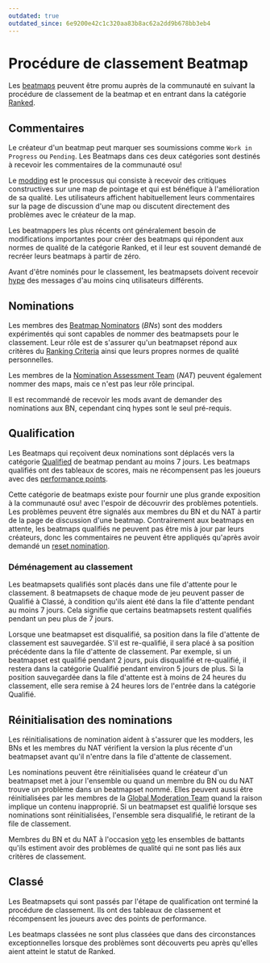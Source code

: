 ```yaml
---
outdated: true
outdated_since: 6e9200e42c1c320aa83b8ac62a2dd9b678bb3eb4
---
```


# Procédure de classement Beatmap

Les [beatmaps](/wiki/Beatmaps) peuvent être promu auprès de la communauté en suivant la procédure de classement de la beatmap et en entrant dans la catégorie [Ranked](/wiki/Beatmaps#ranked).

## Commentaires

Le créateur d'un beatmap peut marquer ses soumissions comme `Work in Progress` ou `Pending`. Les Beatmaps dans ces deux catégories sont destinés à recevoir les commentaires de la communauté osu!

Le [modding](/wiki/Modding) est le processus qui consiste à recevoir des critiques constructives sur une map de pointage et qui est bénéfique à l'amélioration de sa qualité. Les utilisateurs affichent habituellement leurs commentaires sur la page de discussion d'une map ou discutent directement des problèmes avec le créateur de la map.

Les beatmappers les plus récents ont généralement besoin de modifications importantes pour créer des beatmaps qui répondent aux normes de qualité de la catégorie Ranked, et il leur est souvent demandé de recréer leurs beatmaps à partir de zéro.

Avant d'être nominés pour le classement, les beatmapsets doivent recevoir [hype](/wiki/Glossary#hype) des messages d'au moins cinq utilisateurs différents.

## Nominations

Les membres des [Beatmap Nominators](/wiki/People/The_Team/Beatmap_Nominators) (*BNs*) sont des modders expérimentés qui sont capables de nommer des beatmapsets pour le classement. Leur rôle est de s'assurer qu'un beatmapset répond aux critères du [Ranking Criteria](/wiki/Ranking_Criteria) ainsi que leurs propres normes de qualité personnelles.

Les membres de la [Nomination Assessment Team](/wiki/People/The_Team/Nomination_Assessment_Team) (*NAT*) peuvent également nommer des maps, mais ce n'est pas leur rôle principal.

Il est recommandé de recevoir les mods avant de demander des nominations aux BN, cependant cinq hypes sont le seul pré-requis.

## Qualification

Les Beatmaps qui reçoivent deux nominations sont déplacés vers la catégorie [Qualified](/wiki/Beatmaps#qualified) de beatmap pendant au moins 7 jours. Les beatmaps qualifiés ont des tableaux de scores, mais ne récompensent pas les joueurs avec des [performance points](/wiki/Performance_Points).

Cette catégorie de beatmaps existe pour fournir une plus grande exposition à la communauté osu! avec l'espoir de découvrir des problèmes potentiels. Les problèmes peuvent être signalés aux membres du BN et du NAT à partir de la page de discussion d'une beatmap. Contrairement aux beatmaps en attente, les beatmaps qualifiés ne peuvent pas être mis à jour par leurs créateurs, donc les commentaires ne peuvent être appliqués qu'après avoir demandé un [reset nomination](#nomination-resets).

### Déménagement au classement

Les beatmapsets qualifiés sont placés dans une file d'attente pour le classement. 8 beatmapsets de chaque mode de jeu peuvent passer de Qualifié à Classé, à condition qu'ils aient été dans la file d'attente pendant au moins 7 jours. Cela signifie que certains beatmapsets restent qualifiés pendant un peu plus de 7 jours.

Lorsque une beatmapset est disqualifié, sa position dans la file d'attente de classement est sauvegardée. S'il est re-qualifié, il sera placé à sa position précédente dans la file d'attente de classement. Par exemple, si un beatmapset est qualifié pendant 2 jours, puis disqualifié et re-qualifié, il restera dans la catégorie Qualifié pendant environ 5 jours de plus. Si la position sauvegardée dans la file d'attente est à moins de 24 heures du classement, elle sera remise à 24 heures lors de l'entrée dans la catégorie Qualifié.

## Réinitialisation des nominations

Les réinitialisations de nomination aident à s'assurer que les modders, les BNs et les membres du NAT vérifient la version la plus récente d'un beatmapset avant qu'il n'entre dans la file d'attente de classement.

Les nominations peuvent être réinitialisées quand le créateur d'un beatmapset met à jour l'ensemble ou quand un membre du BN ou du NAT trouve un problème dans un beatmapset nommé. Elles peuvent aussi être réinitialisées par les membres de la [Global Moderation Team](/wiki/People/The_Team/Global_Moderation_Team) quand la raison implique un contenu inapproprié. Si un beatmapset est qualifié lorsque ses nominations sont réinitialisées, l'ensemble sera disqualifié, le retirant de la file de classement.

Membres du BN et du NAT à l'occasion [veto](/wiki/People/The_Team/Beatmap_Nominators/Beatmap_Veto) les ensembles de battants qu'ils estiment avoir des problèmes de qualité qui ne sont pas liés aux critères de classement.

## Classé

Les Beatmapsets qui sont passés par l'étape de qualification ont terminé la procédure de classement. Ils ont des tableaux de classement et récompensent les joueurs avec des points de performance.

Les beatmaps classées ne sont plus classées que dans des circonstances exceptionnelles lorsque des problèmes sont découverts peu après qu'elles aient atteint le statut de Ranked.
